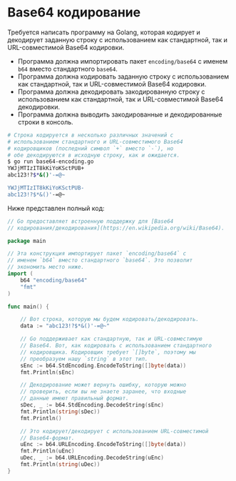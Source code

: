 # Base64 кодирование

Требуется написать программу на Golang, которая кодирует и декодирует заданную строку с использованием как стандартной, так и URL-совместимой Base64 кодировки.

- Программа должна импортировать пакет `encoding/base64` с именем `b64` вместо стандартного `base64`.
- Программа должна кодировать заданную строку с использованием как стандартной, так и URL-совместимой Base64 кодировки.
- Программа должна декодировать закодированную строку с использованием как стандартной, так и URL-совместимой Base64 декодировки.
- Программа должна выводить закодированные и декодированные строки в консоль.

```sh
# Строка кодируется в несколько различных значений с
# использованием стандартного и URL-совместимого Base64
# кодировщиков (последний символ `+` вместо `-`), но
# обе декодируются в исходную строку, как и ожидается.
$ go run base64-encoding.go
YWJjMTIzIT8kKiYoKSctPUB+
abc123!?$*&()'-=@~

YWJjMTIzIT8kKiYoKSctPUB-
abc123!?$*&()'-=@~

```

Ниже представлен полный код:

```go
// Go предоставляет встроенную поддержку для [Base64
// кодирования/декодирования](https://en.wikipedia.org/wiki/Base64).

package main

// Эта конструкция импортирует пакет `encoding/base64` с
// именем `b64` вместо стандартного `base64`. Это позволит
// экономить место ниже.
import (
	b64 "encoding/base64"
	"fmt"
)

func main() {

	// Вот строка, которую мы будем кодировать/декодировать.
	data := "abc123!?$*&()'-=@~"

	// Go поддерживает как стандартную, так и URL-совместимую
	// Base64. Вот, как кодировать с использованием стандартного
	// кодировщика. Кодировщик требует `[]byte`, поэтому мы
	// преобразуем нашу `string` в этот тип.
	sEnc := b64.StdEncoding.EncodeToString([]byte(data))
	fmt.Println(sEnc)

	// Декодирование может вернуть ошибку, которую можно
	// проверить, если вы не знаете заранее, что входные
	// данные имеют правильный формат.
	sDec, _ := b64.StdEncoding.DecodeString(sEnc)
	fmt.Println(string(sDec))
	fmt.Println()

	// Это кодирует/декодирует с использованием URL-совместимой
	// Base64-формат.
	uEnc := b64.URLEncoding.EncodeToString([]byte(data))
	fmt.Println(uEnc)
	uDec, _ := b64.URLEncoding.DecodeString(uEnc)
	fmt.Println(string(uDec))
}

```
